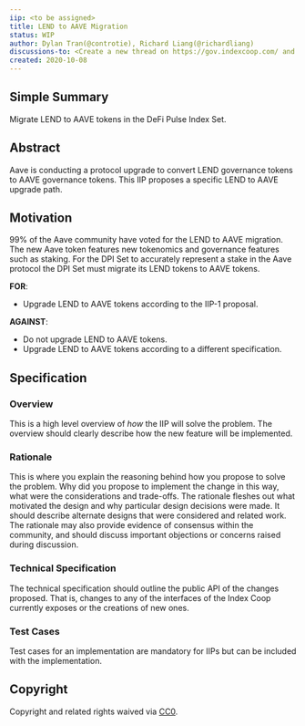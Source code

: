 ```yaml
---
iip: <to be assigned>
title: LEND to AAVE Migration
status: WIP
author: Dylan Tran(@controtie), Richard Liang(@richardliang)
discussions-to: <Create a new thread on https://gov.indexcoop.com/ and drop the link here>
created: 2020-10-08
---
```


## Simple Summary
Migrate LEND to AAVE tokens in the DeFi Pulse Index Set.

## Abstract
Aave is conducting a protocol upgrade to convert LEND governance tokens to AAVE governance tokens.
This IIP proposes a specific LEND to AAVE upgrade path.

## Motivation
99% of the Aave community have voted for the LEND to AAVE migration. The new Aave token features new tokenomics and governance features such as staking. For the DPI Set to accurately represent a stake in the Aave protocol the DPI Set must migrate its LEND tokens to AAVE tokens.

**FOR**:
* Upgrade LEND to AAVE tokens according to the IIP-1 proposal.
 
**AGAINST**:
* Do not upgrade LEND to AAVE tokens.
* Upgrade LEND to AAVE tokens according to a different specification.

## Specification
<!--The specification should describe the syntax and semantics of any new feature, there are five sections
1. Overview
2. Rationale
3. Technical Specification
4. Test Cases
5. Configurable Values
-->

### Overview
<!--This is a high level overview of *how* the IIP will solve the problem. The overview should clearly describe how the new feature will be implemented.-->
This is a high level overview of *how* the IIP will solve the problem. The overview should clearly describe how the new feature will be implemented.

### Rationale
<!--This is where you explain the reasoning behind how you propose to solve the problem. Why did you propose to implement the change in this way, what were the considerations and trade-offs. The rationale fleshes out what motivated the design and why particular design decisions were made. It should describe alternate designs that were considered and related work. The rationale may also provide evidence of consensus within the community, and should discuss important objections or concerns raised during discussion.-->
This is where you explain the reasoning behind how you propose to solve the problem. Why did you propose to implement the change in this way, what were the considerations and trade-offs. The rationale fleshes out what motivated the design and why particular design decisions were made. It should describe alternate designs that were considered and related work. The rationale may also provide evidence of consensus within the community, and should discuss important objections or concerns raised during discussion.

### Technical Specification
<!--The technical specification should outline the public API of the changes proposed. That is, changes to any of the interfaces Index Coop currently exposes or the creations of new ones.-->
The technical specification should outline the public API of the changes proposed. That is, changes to any of the interfaces of the Index Coop currently exposes or the creations of new ones.

### Test Cases
<!--Test cases for an implementation are mandatory for IIPs but can be included with the implementation..-->
Test cases for an implementation are mandatory for IIPs but can be included with the implementation.

## Copyright
Copyright and related rights waived via [CC0](https://creativecommons.org/publicdomain/zero/1.0/).
